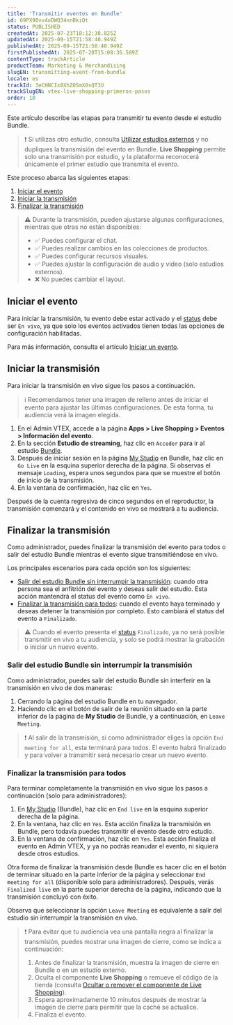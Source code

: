 ```yaml
---
title: 'Transmitir eventos en Bundle'
id: 69PX90vv4oDWQ34nnBkiQt
status: PUBLISHED
createdAt: 2025-07-23T18:12:38.825Z
updatedAt: 2025-09-15T21:58:40.949Z
publishedAt: 2025-09-15T21:58:40.949Z
firstPublishedAt: 2025-07-28T15:08:36.589Z
contentType: trackArticle
productTeam: Marketing & Merchandising
slugEN: transmitting-event-from-bundle
locale: es
trackId: 3eCHNCIx8XhZOSmX0sQT3U
trackSlugEN: vtex-live-shopping-primeros-pasos
order: 10
---
```


Este artículo describe las etapas para transmitir tu evento desde el estudio Bundle.

> ❗ Si utilizas otro estudio, consulta [Utilizar estudios externos](https://help.vtex.com/es/tracks/vtex-live-shopping-primeros-pasos--3eCHNCIx8XhZOSmX0sQT3U/Dw0QdKI0aGjmyD5Z6z5JC) y no dupliques la transmisión del evento en Bundle. **Live Shopping** permite solo una transmisión por estudio, y la plataforma reconocerá únicamente el primer estudio que transmita el evento.

Este proceso abarca las siguientes etapas:

1. [Iniciar el evento](#iniciar-el-evento)
2. [Iniciar la transmisión](#iniciar-la-transmision)
3. [Finalizar la transmisión](#finalizar-la-transmision)

> ⚠️ Durante la transmisión, pueden ajustarse algunas configuraciones, mientras que otras no están disponibles:<ul><li>✅ Puedes configurar el chat.</li><li>✅ Puedes realizar cambios en las colecciones de productos.</li><li>✅ Puedes configurar recursos visuales.</li><li>✅ Puedes ajustar la configuración de audio y video  (solo estudios externos).</li><li>❌ No puedes cambiar el layout.</li></ul>

## Iniciar el evento

Para iniciar la transmisión, tu evento debe estar activado y el [status](https://help.vtex.com/es/tracks/vtex-live-shopping-primeros-pasos--3eCHNCIx8XhZOSmX0sQT3U/5WLXGbOSFmxN7QlzOnfGrv#status-del-evento) debe ser `En vivo`, ya que solo los eventos activados tienen todas las opciones de configuración habilitadas. 

Para más información, consulta el artículo [Iniciar un evento](https://help.vtex.com/es/tracks/vtex-live-shopping-primeros-pasos--3eCHNCIx8XhZOSmX0sQT3U/6NrWRLAJEHijcd6tLIWoqq).

## Iniciar la transmisión

Para iniciar la transmisión en vivo sigue los pasos a continuación.

> ℹ️ Recomendamos tener una imagen de relleno antes de iniciar el evento para ajustar las últimas configuraciones. De esta forma, tu audiencia verá la imagen elegida.

1. En el Admin VTEX, accede a la página **Apps > Live Shopping > Eventos > Información del evento**.
2. En la sección **Estudio de streaming**, haz clic en `Acceder` para ir al estudio [Bundle](https://help.vtex.com/es/tracks/vtex-live-shopping-primeros-pasos--3eCHNCIx8XhZOSmX0sQT3U/3GKzrP9nkyRwpUyyeYUaeX).
3. Después de iniciar sesión en la página [My Studio](https://help.vtex.com/es/tracks/vtex-live-shopping-primeros-pasos--3eCHNCIx8XhZOSmX0sQT3U/3GKzrP9nkyRwpUyyeYUaeX#my-studio) en Bundle, haz clic en `Go Live` en la esquina superior derecha de la página. Si observas el mensaje `Loading`, espera unos segundos para que se muestre el botón de inicio de la transmisión.
4. En la ventana de confirmación, haz clic en `Yes`.

Después de la cuenta regresiva de cinco segundos en el reproductor, la transmisión comenzará y el contenido en vivo se mostrará a tu audiencia.

## Finalizar la transmisión

Como administrador, puedes finalizar la transmisión del evento para todos o salir del estudio Bundle mientras el evento sigue transmitiéndose en vivo. 

Los principales escenarios para cada opción son los siguientes:

* [Salir del estudio Bundle sin interrumpir la transmisión](#salir-del-estudio-bundle-sin-interrumpir-la-transmision): cuando otra persona sea el anfitrión del evento y deseas salir del estudio. Esta acción mantendrá el status del evento como `En vivo`. 
* [Finalizar la transmisión para todos](#finalizar-la-transmision-para-todos): cuando el evento haya terminado y deseas detener la transmisión por completo. Esto cambiará el status del evento a `Finalizado`.

> ⚠️ Cuando el evento presenta el [status](https://help.vtex.com/es/tracks/vtex-live-shopping-primeros-pasos--3eCHNCIx8XhZOSmX0sQT3U/5WLXGbOSFmxN7QlzOnfGrv#status-del-evento) `Finalizado`, ya no será posible transmitir en vivo a tu audiencia, y solo se podrá mostrar la grabación o iniciar un nuevo evento.

### Salir del estudio Bundle sin interrumpir la transmisión

Como administrador, puedes salir del estudio Bundle sin interferir en la transmisión en vivo de dos maneras:

1. Cerrando la página del estudio Bundle en tu navegador.
2. Haciendo clic en el botón de salir de la reunión situado en la parte inferior de la página de **My Studio** de Bundle, y a continuación, en `Leave Meeting`. 

> ❗ Al salir de la transmisión, si como administrador eliges la opción `End meeting for all`, esta terminará para todos. El evento habrá finalizado y para volver a transmitir será necesario crear un nuevo evento.

### Finalizar la transmisión para todos

Para terminar completamente la transmisión en vivo sigue los pasos a continuación (solo para administradores):

1. En [My Studio](https://help.vtex.com/es/tracks/vtex-live-shopping-primeros-pasos--3eCHNCIx8XhZOSmX0sQT3U/3GKzrP9nkyRwpUyyeYUaeX#my-studio) (Bundle), haz clic en `End live` en la esquina superior derecha de la página.
2. En la ventana, haz clic en `Yes`. Esta acción finaliza la transmisión en Bundle, pero todavía puedes transmitir el evento desde otro estudio.
3. En la ventana de confirmación, haz clic en `Yes`. Esta acción finaliza el evento en Admin VTEX, y ya no podrás reanudar el evento, ni siquiera desde otros estudios.

Otra forma de finalizar la transmisión desde Bundle es hacer clic en el botón de terminar situado en la parte inferior de la página y seleccionar `End meeting for all` (disponible solo para administradores). Después, verás `Finalized live` en la parte superior derecha de la página, indicando que la transmisión concluyó con éxito. 

Observa que seleccionar la opción `Leave Meeting` es equivalente a salir del estudio sin interrumpir la transmisión en vivo.

> ❗ Para evitar que tu audiencia vea una pantalla negra al finalizar la transmisión, puedes mostrar una imagen de cierre, como se indica a continuación:<ol><li>Antes de finalizar la transmisión, muestra la imagen de cierre en Bundle o en un estudio externo.</li><li>Oculta el componente **Live Shopping** o remueve el código de la tienda (consulta [Ocultar o remover el componente de Live Shopping](https://help.vtex.com/es/tracks/vtex-live-shopping-primeros-pasos--3eCHNCIx8XhZOSmX0sQT3U/7e3bP6LjFgxXC210jSpl59)).</li><li>Espera aproximadamente 10 minutos después de mostrar la imagen de cierre para permitir que la caché se actualice.</li><li>Finaliza el evento.</li></ol>
